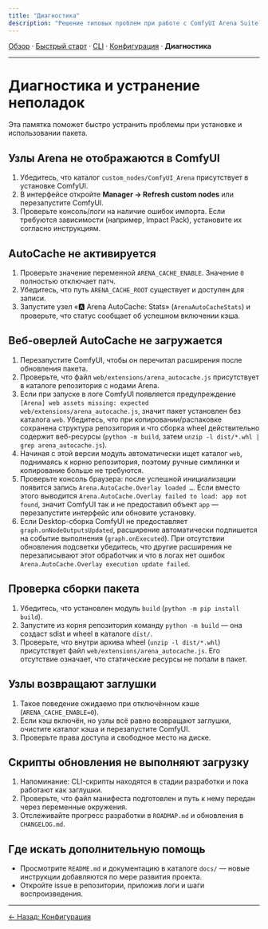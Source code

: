 ```yaml
---
title: "Диагностика"
description: "Решение типовых проблем при работе с ComfyUI Arena Suite."
---
```


[Обзор](index.md) · [Быстрый старт](quickstart.md) · [CLI](cli.md) · [Конфигурация](config.md) · **Диагностика**

---

# Диагностика и устранение неполадок

Эта памятка поможет быстро устранить проблемы при установке и использовании пакета.

## Узлы Arena не отображаются в ComfyUI
1. Убедитесь, что каталог `custom_nodes/ComfyUI_Arena` присутствует в установке ComfyUI.
2. В интерфейсе откройте **Manager → Refresh custom nodes** или перезапустите ComfyUI.
3. Проверьте консоль/логи на наличие ошибок импорта. Если требуются зависимости (например, Impact Pack), установите их согласно инструкциям.

## AutoCache не активируется
1. Проверьте значение переменной `ARENA_CACHE_ENABLE`. Значение `0` полностью отключает патч.
2. Убедитесь, что путь `ARENA_CACHE_ROOT` существует и доступен для записи.
3. Запустите узел «🅰️ Arena AutoCache: Stats» (`ArenaAutoCacheStats`) и проверьте, что статус сообщает об успешном включении кэша.

## Веб-оверлей AutoCache не загружается
1. Перезапустите ComfyUI, чтобы он перечитал расширения после обновления пакета.
2. Проверьте, что файл `web/extensions/arena_autocache.js` присутствует в каталоге репозитория с нодами Arena.
3. Если при запуске в логе ComfyUI появляется предупреждение `[Arena] web assets missing: expected web/extensions/arena_autocache.js`, значит пакет установлен без каталога `web`. Убедитесь, что при копировании/распаковке сохранена структура репозитория и что сборка wheel действительно содержит веб-ресурсы (`python -m build`, затем `unzip -l dist/*.whl | grep arena_autocache.js`).
4. Начиная с этой версии модуль автоматически ищет каталог `web`, поднимаясь к корню репозитория, поэтому ручные симлинки и копирование больше не требуются.
5. Проверьте консоль браузера: после успешной инициализации появится запись `Arena.AutoCache.Overlay loaded …`. Если вместо этого выводится `Arena.AutoCache.Overlay failed to load: app not found`, значит ComfyUI так и не предоставил объект `app` — перезапустите интерфейс или обновите установку.
6. Если Desktop-сборка ComfyUI не предоставляет `graph.onNodeOutputsUpdated`, расширение автоматически подпишется на событие выполнения (`graph.onExecuted`). При отсутствии обновления подсветки убедитесь, что другие расширения не перезаписывают этот обработчик и что в логах нет ошибок `Arena.AutoCache.Overlay execution update failed`.

## Проверка сборки пакета
1. Убедитесь, что установлен модуль `build` (`python -m pip install build`).
2. Запустите из корня репозитория команду `python -m build` — она создаст sdist и wheel в каталоге `dist/`.
3. Проверьте, что внутри архива wheel (`unzip -l dist/*.whl`) присутствует файл `web/extensions/arena_autocache.js`. Его отсутствие означает, что статические ресурсы не попали в пакет.

## Узлы возвращают заглушки
1. Такое поведение ожидаемо при отключённом кэше (`ARENA_CACHE_ENABLE=0`).
2. Если кэш включён, но узлы всё равно возвращают заглушки, очистите каталог кэша и перезапустите ComfyUI.
3. Проверьте права доступа и свободное место на диске.

## Скрипты обновления не выполняют загрузку
1. Напоминание: CLI-скрипты находятся в стадии разработки и пока работают как заглушки.
2. Проверьте, что файл манифеста подготовлен и путь к нему передан через переменные окружения.
3. Отслеживайте прогресс разработки в `ROADMAP.md` и обновления в `CHANGELOG.md`.

## Где искать дополнительную помощь
- Просмотрите `README.md` и документацию в каталоге `docs/` — новые инструкции добавляются по мере развития проекта.
- Откройте issue в репозитории, приложив логи и шаги воспроизведения.

---

[← Назад: Конфигурация](config.md)
